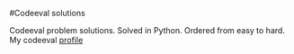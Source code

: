 #Codeeval solutions

Codeeval problem solutions. Solved in Python. Ordered from easy to hard.
My codeeval [profile](https://www.codeeval.com/public/50b761f2c766ab8ee24c9aa3df99d4532a572176)
